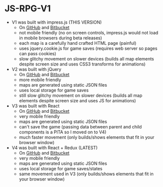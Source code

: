 # JS-RPG-V1

- V1 was built with impress.js (THIS VERSION)
    - On [GitHub](https://github.com/smleimberg/js-rpg-v1/) and [Bitbucket](https://bitbucket.org/smleimberg/js-rpg-v1/)
    - not mobile friendly (no on screen controls, impress.js would not load in mobile browsers during beta releases)
    - each map is a carefully hand crafted HTML page (painful)
    - uses jquery.cookie.js for game saves (requires web server so pages can pass cookies)
    - slow glitchy movement on slower devices (builds all map elements despite screen size and uses CSS3 transforms for animations)
- V2 was built with jQuery
    - On [GitHub](https://github.com/smleimberg/js-rpg-v2/) and [Bitbucket](https://bitbucket.org/smleimberg/js-rpg-v2/)
    - more mobile friendly
    - maps are generated using static JSON files
    - uses local storage for game saves
    - still slow glitchy movement on slower devices (builds all map elements despite screen size and uses JS for animations)
- V3 was built with React
    - On [GitHub](https://github.com/smleimberg/js-rpg-v3/) and [Bitbucket](https://bitbucket.org/smleimberg/js-rpg-v3/)
    - very mobile friendly
    - maps are generated using static JSON files
    - can't save the game (passing data between parent and child components is a PITA so I moved on to V4)
    - much faster movement (only builds/shows elements that fit in your browser window)
- V4 was built with React + Redux (LATEST)
    - On [GitHub](https://github.com/smleimberg/js-rpg-v4/) and [Bitbucket](https://bitbucket.org/smleimberg/js-rpg-v4/)
    - very mobile friendly
    - maps are generated using static JSON files
    - uses local storage for game saves/states
    - same movement used in V3 (only builds/shows elements that fit in your browser window)
